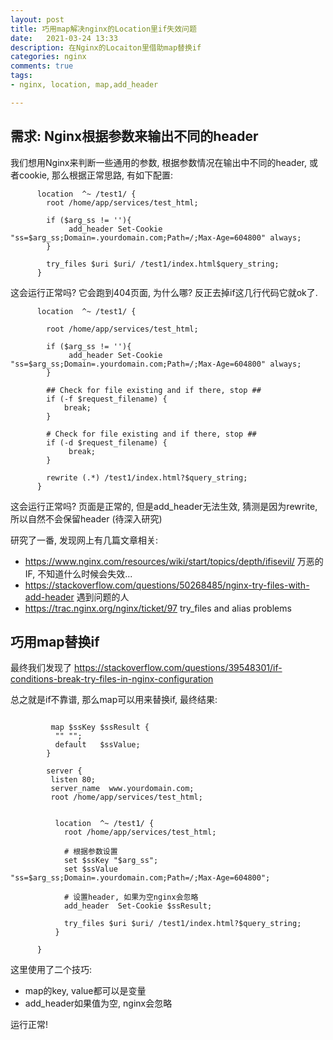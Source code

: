 ```yaml
---
layout: post 
title: 巧用map解决nginx的Location里if失效问题 
date:   2021-03-24 13:33 
description: 在Nginx的Locaiton里借助map替换if 
categories: nginx 
comments: true 
tags:
- nginx, location, map,add_header

---
```


## 需求: Nginx根据参数来输出不同的header

我们想用Nginx来判断一些通用的参数, 根据参数情况在输出中不同的header, 或者cookie, 那么根据正常思路, 有如下配置: 

```nginx
      location  ^~ /test1/ {
        root /home/app/services/test_html;

        if ($arg_ss != ''){
             add_header Set-Cookie "ss=$arg_ss;Domain=.yourdomain.com;Path=/;Max-Age=604800" always;
        }

        try_files $uri $uri/ /test1/index.html$query_string;
      }

```

这会运行正常吗? 它会跑到404页面, 为什么哪? 反正去掉if这几行代码它就ok了.



```nginx
      location  ^~ /test1/ {

        root /home/app/services/test_html;

        if ($arg_ss != ''){
             add_header Set-Cookie "ss=$arg_ss;Domain=.yourdomain.com;Path=/;Max-Age=604800" always;
        }

        ## Check for file existing and if there, stop ##
        if (-f $request_filename) {
            break;
        }

        # Check for file existing and if there, stop ##
        if (-d $request_filename) {
             break;
        }
        
        rewrite (.*) /test1/index.html?$query_string;
      }
```



这会运行正常吗? 页面是正常的, 但是add_header无法生效, 猜测是因为rewrite, 所以自然不会保留header  (待深入研究)


研究了一番, 发现网上有几篇文章相关:

* https://www.nginx.com/resources/wiki/start/topics/depth/ifisevil/  万恶的IF, 不知道什么时候会失效...
* https://stackoverflow.com/questions/50268485/nginx-try-files-with-add-header 遇到问题的人
* https://trac.nginx.org/nginx/ticket/97  try_files and alias problems

## 巧用map替换if
最终我们发现了 https://stackoverflow.com/questions/39548301/if-conditions-break-try-files-in-nginx-configuration

总之就是if不靠谱, 那么map可以用来替换if, 最终结果:

```nginx

         map $ssKey $ssResult {
          "" "";
          default   $ssValue;
        }

        server {
         listen 80;
         server_name  www.yourdomain.com;
         root /home/app/services/test_html;


          location  ^~ /test1/ {
            root /home/app/services/test_html;
    
            # 根据参数设置
            set $ssKey "$arg_ss";
            set $ssValue "ss=$arg_ss;Domain=.yourdomain.com;Path=/;Max-Age=604800";
    
            # 设置header, 如果为空nginx会忽略
            add_header  Set-Cookie $ssResult;
    
            try_files $uri $uri/ /test1/index.html?$query_string;
          }

      }

```

这里使用了二个技巧:
* map的key, value都可以是变量
* add_header如果值为空, nginx会忽略


运行正常!

